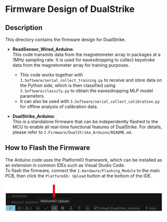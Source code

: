 # Firmware Design of DualStrike

## Description

This directory contains the firmware design for DualStrike.

- **ReadSensor_Wired_Arduino**:  
  This code transmits data from the magnetometer array in packages at a 1MHz sampling rate. It is used for eavesdropping to collect keystroke data from the magnetometer array for training purposes.  
  - This code works together with `3.Software/serial_collect_training.py` to receive and store data on the Python side, which is then classified using `3.Software/classify.py` to obtain the eavesdropping MLP model parameters.
  - It can also be used with `3.Software/serial_collect_calibration.py` for offline analysis of calibration data.

- **DualStrike_Arduino**:  
  This is a standalone firmware that can be independently flashed to the MCU to enable all real-time functional features of DualStrike. For details, please refer to `2.Firmware/DualStrike_Arduino/README.md`.

## How to Flash the Firmware

The Arduino code uses the PlatformIO framework, which can be installed as an extension in common IDEs such as Visual Studio Code.  
To flash the firmware, connect the `1.Hardawre/Flashing_Module` to the main PCB, then click the `PlatformIO: Upload` button at the bottom of the IDE.

![Firmware Upload Guide](../Imgs/upload.png)
